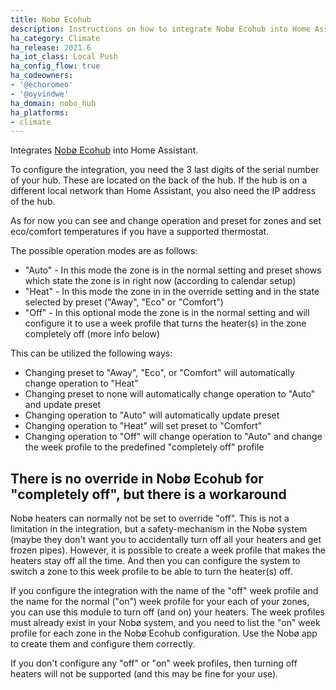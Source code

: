 ```yaml
---
title: Nobø Ecohub
description: Instructions on how to integrate Nobø Ecohub into Home Assistant.
ha_category: Climate
ha_release: 2021.6
ha_iot_class: Local Push
ha_config_flow: true
ha_codeowners:
- '@echoromeo'
- '@oyvindwe'
ha_domain: nobo_hub
ha_platforms:
- climate
---
```


Integrates [Nobø Ecohub](https://www.glendimplex.no/produkter/varmestyring/11123610/noboe-hub/c-77/p-330)
into Home Assistant.

To configure the integration, you need the 3 last digits of the serial number of your hub. These are located
on the back of the hub. If the hub is on a different local network than Home Assistant, you also need the
IP address of the hub.

As for now you can see and change operation and preset for zones and set eco/comfort temperatures if you have
a supported thermostat.

The possible operation modes are as follows:

* "Auto" - In this mode the zone is in the normal setting and preset shows which state the zone is in right now
  (according to calendar setup)
* "Heat" - In this mode the zone in in the override setting and in the state selected by preset ("Away", "Eco"
  or "Comfort")
* "Off" - In this optional mode the zone is in the normal setting and will configure it to use a week profile that
  turns the heater(s) in the zone completely off (more info below)

This can be utilized the following ways:
* Changing preset to "Away", "Eco", or "Comfort" will automatically change operation to "Heat"
* Changing preset to none will automatically change operation to "Auto" and update preset
* Changing operation to "Auto" will automatically update preset
* Changing operation to "Heat" will set preset to "Comfort"
* Changing operation to "Off" will change operation to "Auto" and change the week profile to the predefined
  "completely off" profile


## There is no override in Nobø Ecohub for "completely off", but there is a workaround

Nobø heaters can normally not be set to override "off". This is not a limitation in the integration, but a
safety-mechanism in the Nobø system (maybe they don't want you to accidentally turn off all your heaters and get
frozen pipes). However, it is possible to create a week profile that makes the heaters stay off all the time. And then
you can configure the system to switch a zone to this week profile to be able to turn the heater(s) off.

If you configure the integration with the name of the "off" week profile and the name for the normal ("on") week
profile for your each of your zones, you can use this module to turn off (and on) your heaters. The week profiles
must already exist in your Nobø system, and you need to list the "on" week profile for each zone in the Nobø Ecohub
configuration. Use the Nobø app to create them and configure them correctly.

If you don't configure any "off" or "on" week profiles, then turning off heaters will not be supported (and this may
be fine for your use).

